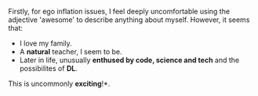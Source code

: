 Firstly, for ego inflation issues, I feel deeply uncomfortable using the adjective 'awesome' to describe anything about myself. However, it seems that:

* I love my family.
* A **natural** teacher, I seem to be.
* Later in life, unusually **enthused by code, science and tech** and the possibilites of **DL**.

This is uncommonly **exciting**!*.


